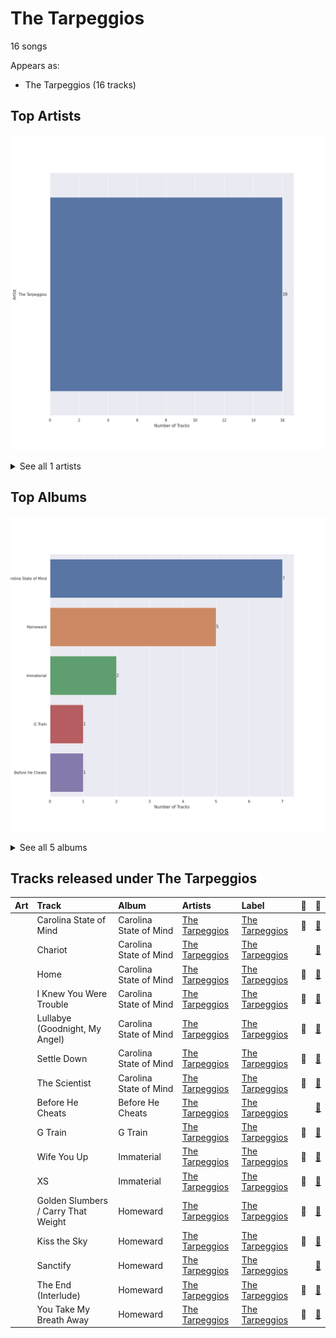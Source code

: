 # The Tarpeggios

16 songs

Appears as:
- The Tarpeggios (16 tracks)

## Top Artists

![Bar chart of top 1 artists](../images/labels/the_tarpeggios/artists.png)


<details>
<summary>See all 1 artists</summary>

|   Number of Tracks | Art                                                                                              | Artist                                         | 🔗                                                           |
|-------------------:|:-------------------------------------------------------------------------------------------------|:-----------------------------------------------|:------------------------------------------------------------|
|                 16 | <img src="https://i.scdn.co/image/ab6761610000e5eb4b2621bf3c5f2197ee957582" alt="" width="50" /> | [The Tarpeggios](../artists/the_tarpeggios.md) | [🔗](https://open.spotify.com/artist/2HXd5pFHJyaQJr5aXfErrE) |

</details>


## Top Albums

![Bar chart of top 5 albums in](../images/labels/the_tarpeggios/albums.png)


<details>
<summary>See all 5 albums</summary>

|   Number of Tracks | Art                                                                                              | Album                  | 🔗                                                          |
|-------------------:|:-------------------------------------------------------------------------------------------------|:-----------------------|:-----------------------------------------------------------|
|                  7 | <img src="https://i.scdn.co/image/ab67616d0000b2735d990e8b45c848dc22885f89" alt="" width="50" /> | Carolina State of Mind | [🔗](https://open.spotify.com/album/3zKusinRVxdC5s2wOPYBgX) |
|                  5 | <img src="https://i.scdn.co/image/ab67616d0000b273fc82939fb76760e640d7edca" alt="" width="50" /> | Homeward               | [🔗](https://open.spotify.com/album/2FiDSelqVoi7VQfpmaMRJK) |
|                  2 | <img src="https://i.scdn.co/image/ab67616d0000b27322f75e45afe2febb7d3f4cac" alt="" width="50" /> | Immaterial             | [🔗](https://open.spotify.com/album/5YgtPHMCi4dGtL6JarEGkI) |
|                  1 | <img src="https://i.scdn.co/image/ab67616d0000b27362f44cdb37183a309fc1032f" alt="" width="50" /> | G Train                | [🔗](https://open.spotify.com/album/0vmio1Hc8vrU7scyVa6BYK) |
|                  1 | <img src="https://i.scdn.co/image/ab67616d0000b273e443608c9f1cf2fdb6c36d37" alt="" width="50" /> | Before He Cheats       | [🔗](https://open.spotify.com/album/7bndGIMX7IOBjG3J7O0BEQ) |

</details>


## Tracks released under The Tarpeggios

| Art                                                                                              | Track                               | Album                  | Artists                                        | Label                               | 💚   | 🔗                                                          |
|:-------------------------------------------------------------------------------------------------|:------------------------------------|:-----------------------|:-----------------------------------------------|:------------------------------------|:----|:-----------------------------------------------------------|
| <img src="https://i.scdn.co/image/ab67616d0000b2735d990e8b45c848dc22885f89" alt="" width="50" /> | Carolina State of Mind              | Carolina State of Mind | [The Tarpeggios](../artists/the_tarpeggios.md) | [The Tarpeggios](the_tarpeggios.md) | 💚   | [🔗](https://open.spotify.com/track/60xweUiIfi93UhZEDN3DKY) |
| <img src="https://i.scdn.co/image/ab67616d0000b2735d990e8b45c848dc22885f89" alt="" width="50" /> | Chariot                             | Carolina State of Mind | [The Tarpeggios](../artists/the_tarpeggios.md) | [The Tarpeggios](the_tarpeggios.md) |     | [🔗](https://open.spotify.com/track/0of5rsasONYN34mx4rSgsn) |
| <img src="https://i.scdn.co/image/ab67616d0000b2735d990e8b45c848dc22885f89" alt="" width="50" /> | Home                                | Carolina State of Mind | [The Tarpeggios](../artists/the_tarpeggios.md) | [The Tarpeggios](the_tarpeggios.md) | 💚   | [🔗](https://open.spotify.com/track/5EiVVKFfodbFiHTCFEB1i3) |
| <img src="https://i.scdn.co/image/ab67616d0000b2735d990e8b45c848dc22885f89" alt="" width="50" /> | I Knew You Were Trouble             | Carolina State of Mind | [The Tarpeggios](../artists/the_tarpeggios.md) | [The Tarpeggios](the_tarpeggios.md) | 💚   | [🔗](https://open.spotify.com/track/2uB0wu6NOxNAEYmKvf1VDi) |
| <img src="https://i.scdn.co/image/ab67616d0000b2735d990e8b45c848dc22885f89" alt="" width="50" /> | Lullabye (Goodnight, My Angel)      | Carolina State of Mind | [The Tarpeggios](../artists/the_tarpeggios.md) | [The Tarpeggios](the_tarpeggios.md) | 💚   | [🔗](https://open.spotify.com/track/4OXK8cslw5QGKzk6U1yRfU) |
| <img src="https://i.scdn.co/image/ab67616d0000b2735d990e8b45c848dc22885f89" alt="" width="50" /> | Settle Down                         | Carolina State of Mind | [The Tarpeggios](../artists/the_tarpeggios.md) | [The Tarpeggios](the_tarpeggios.md) | 💚   | [🔗](https://open.spotify.com/track/2RGGnyqlJ65QcpA4FggZ2x) |
| <img src="https://i.scdn.co/image/ab67616d0000b2735d990e8b45c848dc22885f89" alt="" width="50" /> | The Scientist                       | Carolina State of Mind | [The Tarpeggios](../artists/the_tarpeggios.md) | [The Tarpeggios](the_tarpeggios.md) | 💚   | [🔗](https://open.spotify.com/track/6NOjptrSCGSEr6vvSQuDmC) |
| <img src="https://i.scdn.co/image/ab67616d0000b273e443608c9f1cf2fdb6c36d37" alt="" width="50" /> | Before He Cheats                    | Before He Cheats       | [The Tarpeggios](../artists/the_tarpeggios.md) | [The Tarpeggios](the_tarpeggios.md) |     | [🔗](https://open.spotify.com/track/1kRKhFJLbqoXeBUecl8eZa) |
| <img src="https://i.scdn.co/image/ab67616d0000b27362f44cdb37183a309fc1032f" alt="" width="50" /> | G Train                             | G Train                | [The Tarpeggios](../artists/the_tarpeggios.md) | [The Tarpeggios](the_tarpeggios.md) | 💚   | [🔗](https://open.spotify.com/track/7IFr6PZwvtqBJEMl55Omvx) |
| <img src="https://i.scdn.co/image/ab67616d0000b27322f75e45afe2febb7d3f4cac" alt="" width="50" /> | Wife You Up                         | Immaterial             | [The Tarpeggios](../artists/the_tarpeggios.md) | [The Tarpeggios](the_tarpeggios.md) | 💚   | [🔗](https://open.spotify.com/track/73dGGJmQ9ERvnumjuG5LES) |
| <img src="https://i.scdn.co/image/ab67616d0000b27322f75e45afe2febb7d3f4cac" alt="" width="50" /> | XS                                  | Immaterial             | [The Tarpeggios](../artists/the_tarpeggios.md) | [The Tarpeggios](the_tarpeggios.md) | 💚   | [🔗](https://open.spotify.com/track/3s8C5wAXYgvpmzBhTduJBg) |
| <img src="https://i.scdn.co/image/ab67616d0000b273fc82939fb76760e640d7edca" alt="" width="50" /> | Golden Slumbers / Carry That Weight | Homeward               | [The Tarpeggios](../artists/the_tarpeggios.md) | [The Tarpeggios](the_tarpeggios.md) | 💚   | [🔗](https://open.spotify.com/track/3CJwaHt5VqpKaoJ4h523AB) |
| <img src="https://i.scdn.co/image/ab67616d0000b273fc82939fb76760e640d7edca" alt="" width="50" /> | Kiss the Sky                        | Homeward               | [The Tarpeggios](../artists/the_tarpeggios.md) | [The Tarpeggios](the_tarpeggios.md) | 💚   | [🔗](https://open.spotify.com/track/1alIiVzLvztXf92CxCXY1B) |
| <img src="https://i.scdn.co/image/ab67616d0000b273fc82939fb76760e640d7edca" alt="" width="50" /> | Sanctify                            | Homeward               | [The Tarpeggios](../artists/the_tarpeggios.md) | [The Tarpeggios](the_tarpeggios.md) |     | [🔗](https://open.spotify.com/track/3uKuUjR2RMJFFbIAz8l459) |
| <img src="https://i.scdn.co/image/ab67616d0000b273fc82939fb76760e640d7edca" alt="" width="50" /> | The End (Interlude)                 | Homeward               | [The Tarpeggios](../artists/the_tarpeggios.md) | [The Tarpeggios](the_tarpeggios.md) | 💚   | [🔗](https://open.spotify.com/track/36TvCuzr3KGsG8UdZ9tk8e) |
| <img src="https://i.scdn.co/image/ab67616d0000b273fc82939fb76760e640d7edca" alt="" width="50" /> | You Take My Breath Away             | Homeward               | [The Tarpeggios](../artists/the_tarpeggios.md) | [The Tarpeggios](the_tarpeggios.md) | 💚   | [🔗](https://open.spotify.com/track/430GqLsbnIps8OZoZUCIYp) |
